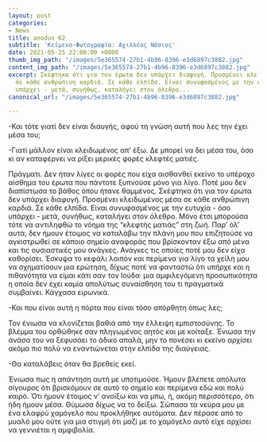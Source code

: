 ```yaml
---
layout: post
categories:
- News
title: anodus 62
subtitle: 'Κείμενο-Φωτογραφία: Αχιλλέας Νάσιος'
date: 2021-05-25 22:00:00 +0000
thumb_img_path: "/images/5e365574-27b1-4b96-8396-e3d6897c3882.jpg"
content_img_path: "/images/5e365574-27b1-4b96-8396-e3d6897c3882.jpg"
excerpt: Σκέφτηκα ότι για τον έρωτα δεν υπάρχει διαφυγή. Προσμένει κλειδωμένος μέσα
  σε κάθε ανθρώπινη καρδιά. Σε κάθε ελπίδα. Είναι συνυφασμένος με την ευτυχία - όσο
  υπάρχει - μετά, συνήθως, καταλήγει στον όλεθρο...
canonical_url: "/images/5e365574-27b1-4b96-8396-e3d6897c3882.jpg"

---
```

\-Και τότε γιατί δεν είναι διαυγής, αφού τη γνώση αυτή που λες την έχει μέσα του;

\-Γιατί μάλλον είναι κλειδωμένος απ’ έξω. Δε μπορεί να δει μέσα του, όσο κι αν καταφέρνει να ρίξει μερικές φορές κλεφτές ματιές.

Πράγματι. Δεν ήταν λίγες οι φορές που είχα αισθανθεί εκείνο το υπέροχο αίσθημα του έρωτα που πάντοτε ξυπνούσε μόνο για λίγο. Ποτέ μου δεν διαπίστωσα το βάθος όπου ήτανε θαμμένος. Σκέφτηκα ότι για τον έρωτα δεν υπάρχει διαφυγή. Προσμένει κλειδωμένος μέσα σε κάθε ανθρώπινη καρδιά. Σε κάθε ελπίδα. Είναι συνυφασμένος με την ευτυχία - όσο υπάρχει - μετά, συνήθως, καταλήγει στον όλεθρο. Μόνο έτσι μπορούσα τότε να αντιληφθώ το νόημα της “κλεφτής ματιάς” στη ζωή. Παρ’ όλ’ αυτά, δεν ήμουν έτοιμος να καταλάβω την πλάνη μου που επιζητούσε να αγκιστρωθεί σε κάποιο σημείο αναφοράς που βρίσκονταν έξω από μένα και τις ουσιαστικές μου ανάγκες. Ανάγκες τις οποίες ποτέ μου δεν είχα καθορίσει. Έσκυψα το κεφάλι λοιπόν και περίμενα για λίγο τα χείλη μου να σχηματίσουν μια ερώτηση, δίχως ποτέ να φανταστώ ότι υπήρχε και η πιθανότητα να είμαι κάτι σαν τον Ιούδα· μια αμφιλεγόμενη προσωπικότητα η οποία δεν έχει καμία απολύτως συναίσθηση του τι πραγματικά συμβαίνει. Κάγχασα ειρωνικά.

\-Και που είναι αυτή η πόρτα που είναι τόσο απόρθητη όπως λες;

Τον ένιωσα να κλονίζεται βαθιά από την έλλειψη εμπιστοσύνης. Το βλέμμα του ορθώθηκε σαν πληγωμένος αητός και με κοίταξε. Ένιωσα την ανάσα του να ξεφυσάει το άδικο απαλά, μην το πονέσει κι εκείνο αρχίσει ακόμα πιο πολύ να εναντιώνεται στην ελπίδα της διαύγειας.

\-Θα καταλάβεις όταν θα βρεθείς εκεί.

Ένιωσα πως η απάντηση αυτή με υποτιμούσε. Ήμουν βλέπετε απόλυτα σίγουρος ότι βρισκόμουν σε αυτό το σημείο και περίμενα εδώ και πολύ καιρό. Ότι ήμουν έτοιμος ν’ ανοίξω και να μπω, ή, ακόμη περισσότερο, ότι ήδη ήμουν μέσα. Θύμωσα δίχως να το δείξω. Σώπασα τα νεύρα μου με ένα ελαφρύ χαμόγελο που προκλήθηκε αυτόματα. Δεν πέρασε από το μυαλό μου ούτε για μια στιγμή ότι μαζί με το χαμόγελο αυτό είχε αρχίσει να γεννιέται η αμφιβολία.